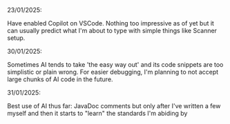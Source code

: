 23/01/2025:

Have enabled Copilot on VSCode. Nothing too impressive as of yet but it can usually predict what I'm about to type with simple things like Scanner setup.

30/01/2025:

Sometimes AI tends to take 'the easy way out' and its code snippets are too simplistic or plain wrong. For easier debugging, I'm planning to not accept large chunks of AI code in the future.

31/01/2025:

Best use of AI thus far: JavaDoc comments but only after I've written a few myself and then it starts to "learn" the standards I'm abiding by
